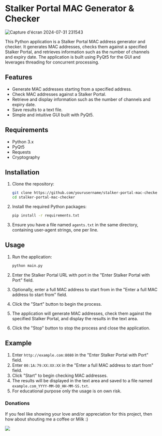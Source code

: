 # Stalker Portal MAC Generator & Checker
![Capture d'écran 2024-07-31 231543](https://github.com/user-attachments/assets/142399e6-c067-4422-b568-db03d2f32870)
          
This Python application is a Stalker Portal MAC address generator and checker. It generates MAC addresses, checks them against a specified Stalker Portal, and retrieves information such as the number of channels and expiry date. The application is built using PyQt5 for the GUI and leverages threading for concurrent processing.

## Features

- Generate MAC addresses starting from a specified address.
- Check MAC addresses against a Stalker Portal.
- Retrieve and display information such as the number of channels and expiry date.
- Save results to a text file.
- Simple and intuitive GUI built with PyQt5.

## Requirements

- Python 3.x
- PyQt5
- Requests
- Cryptography

## Installation

1. Clone the repository:
    ```sh
    git clone https://github.com/yourusername/stalker-portal-mac-checker.git
    cd stalker-portal-mac-checker
    ```

2. Install the required Python packages:
    ```sh
    pip install -r requirements.txt
    ```

3. Ensure you have a file named `agents.txt` in the same directory, containing user-agent strings, one per line.

## Usage

1. Run the application:
    ```sh
    python main.py
    ```

2. Enter the Stalker Portal URL with port in the "Enter Stalker Portal with Port" field.

3. Optionally, enter a full MAC address to start from in the "Enter a full MAC address to start from" field.

4. Click the "Start" button to begin the process.

5. The application will generate MAC addresses, check them against the specified Stalker Portal, and display the results in the text area.

6. Click the "Stop" button to stop the process and close the application.

## Example

1. Enter `http://example.com:8080` in the "Enter Stalker Portal with Port" field.
2. Enter `00:1A:79:XX:XX:XX` in the "Enter a full MAC address to start from" field.
3. Click "Start" to begin checking MAC addresses.
4. The results will be displayed in the text area and saved to a file named `example.com_YYYY-MM-DD_HH-MM-SS.txt`.
5. For educational purpose only the usage is on own risk.
### Donations
If you feel like showing your love and/or appreciation for this project, then how about shouting me a coffee or Milk :)

[<img src="https://github.com/zinzied/Website-login-checker/assets/10098794/24f9935f-3637-4607-8980-06124c2d0225">](https://www.buymeacoffee.com/Zied)


